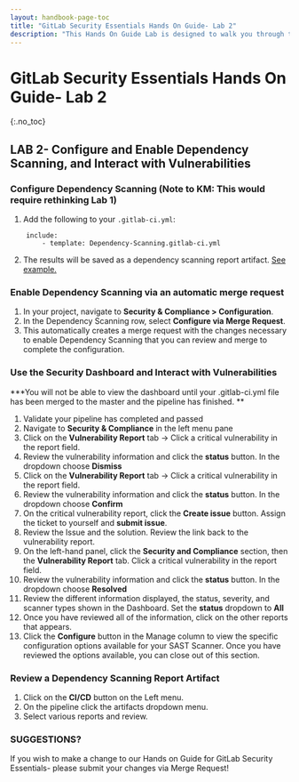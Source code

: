 ```yaml
---
layout: handbook-page-toc
title: "GitLab Security Essentials Hands On Guide- Lab 2"
description: "This Hands On Guide Lab is designed to walk you through the lab exercises used in the GitLab Security Essentials course."
---
```

# GitLab Security Essentials Hands On Guide- Lab 2
{:.no_toc}

## LAB 2- Configure and Enable Dependency Scanning, and Interact with Vulnerabilities

### Configure Dependency Scanning (Note to KM: This would require rethinking Lab 1)
1. Add the following to your `.gitlab-ci.yml`:
```
    include:
        - template: Dependency-Scanning.gitlab-ci.yml
```
2. The results will be saved as a dependency scanning report artifact. [See example.](https://docs.gitlab.com/ee/ci/yaml/index.html#artifactsreportsdependency_scanning)

### Enable Dependency Scanning via an automatic merge request
1. In your project, navigate to **Security & Compliance > Configuration**.
2. In the Dependency Scanning row, select **Configure via Merge Request**.
3. This automatically creates a merge request with the changes necessary to enable Dependency Scanning that you can review and merge to complete the configuration.

### Use the Security Dashboard and Interact with Vulnerabilities
***You will not be able to view the dashboard until your .gitlab-ci.yml file has been merged to the master and the pipeline has finished. **
1. Validate your pipeline has completed and passed
2. Navigate to **Security & Compliance** in the left menu pane  
3. Click on the **Vulnerability Report** tab -> Click a critical vulnerability in the report field.
4. Review the vulnerability information and click the **status** button. In the dropdown choose **Dismiss**
5. Click on the **Vulnerability Report** tab -> Click a critical vulnerability in the report field.
6. Review the vulnerability information and click the **status** button. In the dropdown choose **Confirm**
7. On the critical vulnerability report, click the **Create issue** button.  Assign the ticket to yourself and **submit issue**.
8. Review the Issue and the solution. Review the link back to the vulnerability report.
9. On the left-hand panel, click the **Security and Compliance** section, then the **Vulnerability Report** tab. Click a critical vulnerability in the report field.
10. Review the vulnerability information and click the **status** button. In the dropdown choose **Resolved**
11. Review the different information displayed, the status, severity, and scanner types shown in the Dashboard. Set the **status** dropdown to **All**
12. Once you have reviewed all of the information, click on the other reports that appears.
13. Click the **Configure** button in the Manage column to view the specific configuration options available for your SAST Scanner. Once you have reviewed the options available, you can close out of this section.

### Review a Dependency Scanning Report Artifact
1. Click on the **CI/CD** button on the Left menu.  
2. On the pipeline click the artifacts dropdown menu.  
3. Select various reports and review. 


### SUGGESTIONS?

If you wish to make a change to our Hands on Guide for GitLab Security Essentials- please submit your changes via Merge Request!

